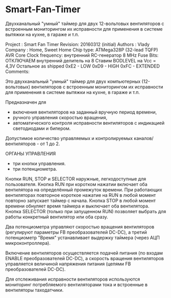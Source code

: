 # Smart-Fan-Timer
Двухканальный "умный" таймер для двух 12-вольтовых вентиляторов с встроенным мониторингом их исправности для применения в системе вытяжки на кухне, в гараже и т.п.


Project : Smart Fan Timer
Revision: 20160312 (initial)
Authors : Vlady
Company : Home, Sweet Home
Chip type: ATMega328P (32-lead TQFP)
AVR Core Clock frequency: внутренний RC-генератор 8 MHz
Fuse Bits:
	ОТКЛЮЧАЕМ внутренний делитель на 8
	Ставим BODLEVEL на Vcc = 4,3V
	Остальное as shipped
		0xE2 - LOW
		0xD9 - HIGH
		0xFC - EXTENDED
Comments:

Это двухканальный "умный" таймер для двух компьютерных (12-вольтовых) вентиляторов с
встроенным мониторингом их исправности для применения в системе вытяжки на кухне, в
гараже и т.п.

Предназначен для 
- включения вентиляторов на заданный вручную период времени,
- ручного управления скоростью вращения,
- автоматического контроля исправности вентиляторов с индикацией светодиодами и бипером.

Допустимое количество управляемых и контролируемых каналов/вентиляторов - от 1 до 2. 

ОРГАНЫ УПРАВЛЕНИЯ
- три кнопки управления.
- три потенциометра.

Кнопки RUN, STOP и SELECTOR наружные, легкодоступные для пользователя. 
Кнопка RUN при коротком нажатии включает оба вентилятора на определённый
промежуток времени. При работающих вентиляторах повторное короткое нажатие на RUN в
любой момент повторно запускает таймер с начала.
Кнопка STOP в любой момент времени обнуляет время таймера и выключает оба вентилятора.
Кнопка SELECTOR (только при запущенном RUN) позволяет выбрать для работы конкретный
вентилятор или оба сразу.

Два потенциометра управляют скоростью вращения вентиляторов (регулируют
параметры FB преобразователей DC-DC), а третий потенциометр "Время" устанавливает выдержку
таймера (через АЦП микроконтроллера).

Включение вентиляторов осуществляется подачей питания (по входам ENABLE
преобразователей DC-DC), а скорость вращения вентиляторов управляется величиной
напряжения питания (цепями FB преобразователей DC-DC).

Для отслеживания исправности вентиляторов используются мониторинг потребляемого
вентиляторами тока и встроенные в вентиляторы таходатчики.
